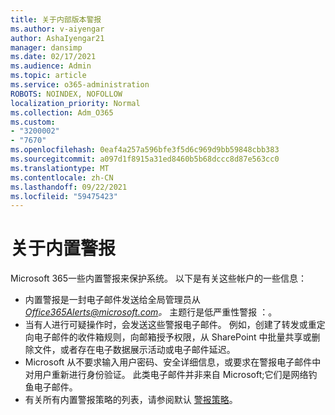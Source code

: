 ```yaml
---
title: 关于内部版本警报
ms.author: v-aiyengar
author: AshaIyengar21
manager: dansimp
ms.date: 02/17/2021
ms.audience: Admin
ms.topic: article
ms.service: o365-administration
ROBOTS: NOINDEX, NOFOLLOW
localization_priority: Normal
ms.collection: Adm_O365
ms.custom:
- "3200002"
- "7670"
ms.openlocfilehash: 0eaf4a257a596bfe3f5d6c969d9bb59848cbb383
ms.sourcegitcommit: a097d1f8915a31ed8460b5b68dccc8d87e563cc0
ms.translationtype: MT
ms.contentlocale: zh-CN
ms.lasthandoff: 09/22/2021
ms.locfileid: "59475423"
---
```

# <a name="about-built-in-alerts"></a>关于内置警报

Microsoft 365一些内置警报来保护系统。 以下是有关这些帐户的一些信息：

- 内置警报是一封电子邮件发送给全局管理员从 *Office365Alerts@microsoft.com。* 主题行是低严重性警报 <name of alert policy> ：。
- 当有人进行可疑操作时，会发送这些警报电子邮件。 例如，创建了转发或重定向电子邮件的收件箱规则，向邮箱授予权限，从 SharePoint 中批量共享或删除文件，或者存在电子数据展示活动或电子邮件延迟。
- Microsoft 从不要求输入用户密码、安全详细信息，或要求在警报电子邮件中对用户重新进行身份验证。 此类电子邮件并非来自 Microsoft;它们是网络钓鱼电子邮件。
- 有关所有内置警报策略的列表，请参阅默认 [警报策略](https://go.microsoft.com/fwlink/?linkid=2103170)。
